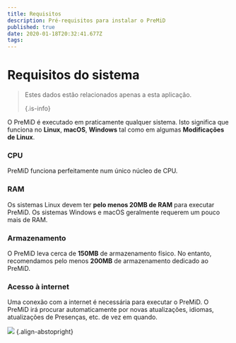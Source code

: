 ```yaml
---
title: Requisitos
description: Pré-requisitos para instalar o PreMiD
published: true
date: 2020-01-18T20:32:41.677Z
tags:
---
```


# Requisitos do sistema

> Estes dados estão relacionados apenas a esta aplicação. 
> 
> {.is-info}

O PreMiD é executado em praticamente qualquer sistema. Isto significa que funciona no **Linux**, **macOS**, **Windows** tal como em algumas **Modificações de Linux**.

### CPU
PreMiD funciona perfeitamente num único núcleo de CPU.

### RAM
Os sistemas Linux devem ter **pelo menos 20MB de RAM** para executar PreMiD. Os sistemas Windows e macOS geralmente requerem um pouco mais de RAM.

### Armazenamento
O PreMiD leva cerca de **150MB** de armazenamento físico. No entanto, recomendamos pelo menos **200MB** de armazenamento dedicado ao PreMiD.

### Acesso à internet
Uma conexão com a internet é necessária para executar o PreMiD. O PreMiD irá procurar automaticamente por novas atualizações, idiomas, atualizações de Presenças, etc. de vez em quando.

![](https://a.icons8.com/ViUXyjOj/f4tFww/svg.svg) {.align-abstopright}